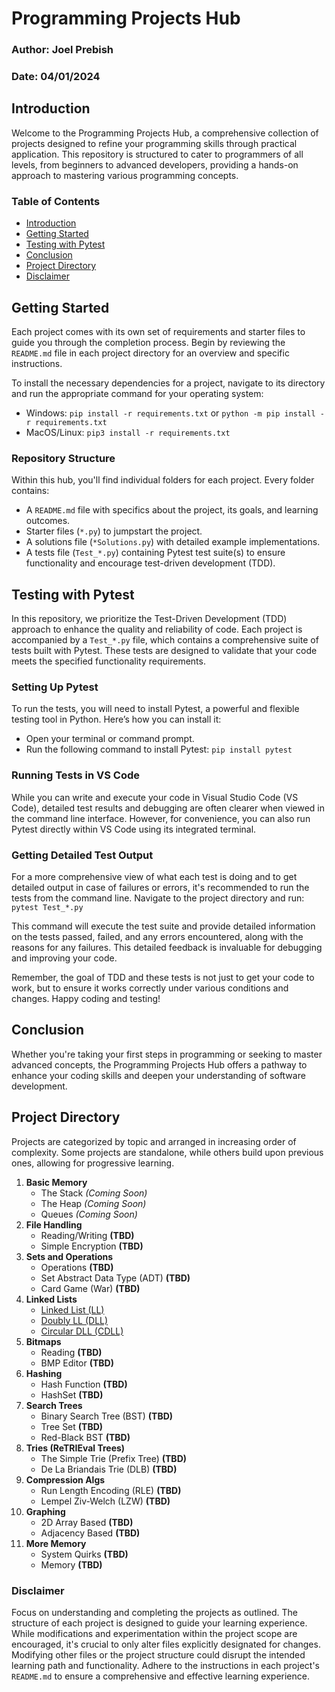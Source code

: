 # Programming Projects Hub

### Author: Joel Prebish
### Date: 04/01/2024

## Introduction

Welcome to the Programming Projects Hub, a comprehensive collection of projects designed to refine your programming skills through practical application. This repository is structured to cater to programmers of all levels, from beginners to advanced developers, providing a hands-on approach to mastering various programming concepts.

### Table of Contents

- [Introduction](#introduction)
- [Getting Started](#getting-started)
- [Testing with Pytest](#testing-with-pytest)
- [Conclusion](#conclusion)
- [Project Directory](#project-directory)
- [Disclaimer](#disclaimer)

## Getting Started

Each project comes with its own set of requirements and starter files to guide you through the completion process. Begin by reviewing the `README.md` file in each project directory for an overview and specific instructions.

To install the necessary dependencies for a project, navigate to its directory and run the appropriate command for your operating system:

- Windows: `pip install -r requirements.txt` or `python -m pip install -r requirements.txt`
- MacOS/Linux: `pip3 install -r requirements.txt`

### Repository Structure

Within this hub, you'll find individual folders for each project. Every folder contains:
- A `README.md` file with specifics about the project, its goals, and learning outcomes.
- Starter files (`*.py`) to jumpstart the project.
- A solutions file (`*Solutions.py`) with detailed example implementations.
- A tests file (`Test_*.py`) containing Pytest test suite(s) to ensure functionality and encourage test-driven development (TDD).

## Testing with Pytest

In this repository, we prioritize the Test-Driven Development (TDD) approach to enhance the quality and reliability of code. Each project is accompanied by a `Test_*.py` file, which contains a comprehensive suite of tests built with Pytest. These tests are designed to validate that your code meets the specified functionality requirements.

### Setting Up Pytest

To run the tests, you will need to install Pytest, a powerful and flexible testing tool in Python. Here’s how you can install it:

- Open your terminal or command prompt.
- Run the following command to install Pytest: `pip install pytest`

### Running Tests in VS Code

While you can write and execute your code in Visual Studio Code (VS Code), detailed test results and debugging are often clearer when viewed in the command line interface. However, for convenience, you can also run Pytest directly within VS Code using its integrated terminal.

### Getting Detailed Test Output

For a more comprehensive view of what each test is doing and to get detailed output in case of failures or errors, it's recommended to run the tests from the command line. Navigate to the project directory and run: `pytest Test_*.py`

This command will execute the test suite and provide detailed information on the tests passed, failed, and any errors encountered, along with the reasons for any failures. This detailed feedback is invaluable for debugging and improving your code.

Remember, the goal of TDD and these tests is not just to get your code to work, but to ensure it works correctly under various conditions and changes. Happy coding and testing!

## Conclusion

Whether you're taking your first steps in programming or seeking to master advanced concepts, the Programming Projects Hub offers a pathway to enhance your coding skills and deepen your understanding of software development.

## Project Directory

Projects are categorized by topic and arranged in increasing order of complexity. Some projects are standalone, while others build upon previous ones, allowing for progressive learning.

1. **Basic Memory**
    - The Stack _(Coming Soon)_
    - The Heap _(Coming Soon)_
    - Queues _(Coming Soon)_
2. **File Handling**
    - Reading/Writing **(TBD)**
    - Simple Encryption **(TBD)**
3. **Sets and Operations**
    - Operations **(TBD)**
    - Set Abstract Data Type (ADT) **(TBD)**
    - Card Game (War) **(TBD)**
4. **Linked Lists**
    - [Linked List (LL)]()
    - [Doubly LL (DLL)]()
    - [Circular DLL (CDLL)]()
5. **Bitmaps**
    - Reading **(TBD)**
    - BMP Editor **(TBD)**
6. **Hashing**
    - Hash Function **(TBD)**
    - HashSet **(TBD)**
7. **Search Trees**
    - Binary Search Tree (BST) **(TBD)**
    - Tree Set **(TBD)**
    - Red-Black BST **(TBD)**
8. **Tries (ReTRIEval Trees)**
    - The Simple Trie (Prefix Tree) **(TBD)**
    - De La Briandais Trie (DLB) **(TBD)**
9. **Compression Algs**
    - Run Length Encoding (RLE) **(TBD)**
    - Lempel Ziv-Welch (LZW) **(TBD)**
10. **Graphing**
    - 2D Array Based **(TBD)**
    - Adjacency Based **(TBD)**
11. **More Memory**
    - System Quirks **(TBD)**
    - Memory **(TBD)**

### Disclaimer

Focus on understanding and completing the projects as outlined. The structure of each project is designed to guide your learning experience. While modifications and experimentation within the project scope are encouraged, it's crucial to only alter files explicitly designated for changes. Modifying other files or the project structure could disrupt the intended learning path and functionality. Adhere to the instructions in each project's `README.md` to ensure a comprehensive and effective learning experience.

